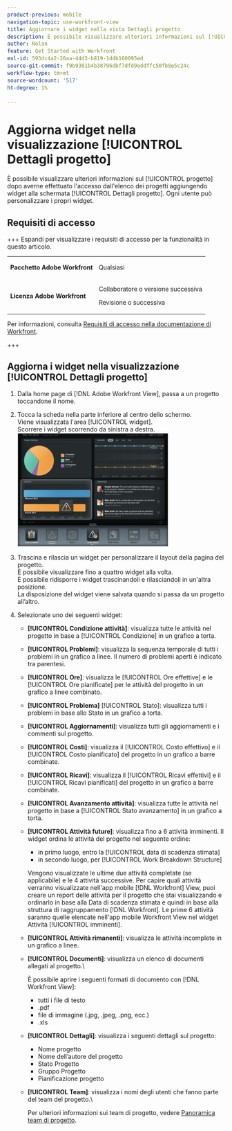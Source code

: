 ```yaml
---
product-previous: mobile
navigation-topic: use-workfront-view
title: Aggiornare i widget nella vista Dettagli progetto
description: È possibile visualizzare ulteriori informazioni sul [!UICONTROL progetto] dopo averne effettuato l'accesso dall'elenco dei progetti aggiungendo widget alla schermata [!UICONTROL Dettagli progetto]. Ogni utente può personalizzare i propri widget.
author: Nolan
feature: Get Started with Workfront
exl-id: 593dc4a2-20aa-44d3-b819-1d4b160095ed
source-git-commit: f9b9381b4b38796dbf7dfd9eddffc50fb9e5c24c
workflow-type: tm+mt
source-wordcount: '517'
ht-degree: 1%

---
```


# Aggiorna widget nella visualizzazione [!UICONTROL Dettagli progetto]

È possibile visualizzare ulteriori informazioni sul [!UICONTROL progetto] dopo averne effettuato l&#39;accesso dall&#39;elenco dei progetti aggiungendo widget alla schermata [!UICONTROL Dettagli progetto]. Ogni utente può personalizzare i propri widget.

## Requisiti di accesso

+++ Espandi per visualizzare i requisiti di accesso per la funzionalità in questo articolo.

<table style="table-layout:auto"> 
 <col> 
 </col> 
 <col> 
 </col> 
 <tbody> 
  <tr> 
   <td role="rowheader"><strong>Pacchetto Adobe Workfront</strong></td> 
   <td> <p>Qualsiasi</p> </td> 
  </tr> 
  <tr> 
   <td role="rowheader"><strong>Licenza Adobe Workfront</strong></td> 
   <td> 
   <p>Collaboratore o versione successiva</p>
   <p>Revisione o successiva</p> </td> 
  </tr> 
 </tbody> 
</table>

Per informazioni, consulta [Requisiti di accesso nella documentazione di Workfront](/help/quicksilver/administration-and-setup/add-users/access-levels-and-object-permissions/access-level-requirements-in-documentation.md).

+++

## Aggiorna i widget nella visualizzazione [!UICONTROL Dettagli progetto]

1. Dalla home page di [!DNL Adobe Workfront View], passa a un progetto toccandone il nome.
1. Tocca la scheda nella parte inferiore al centro dello schermo.\
   Viene visualizzata l&#39;area [!UICONTROL widget].\
   Scorrere i widget scorrendo da sinistra a destra.\
   ![Widget](assets/screen-shot-2013-009-11-at-8.25.01-am-350x262.png)

1. Trascina e rilascia un widget per personalizzare il layout della pagina del progetto.\
   È possibile visualizzare fino a quattro widget alla volta.\
   È possibile ridisporre i widget trascinandoli e rilasciandoli in un&#39;altra posizione.\
   La disposizione del widget viene salvata quando si passa da un progetto all’altro.

1. Selezionate uno dei seguenti widget:

   * **[!UICONTROL Condizione attività]**: visualizza tutte le attività nel progetto in base a [!UICONTROL Condizione] in un grafico a torta.
   * **[!UICONTROL Problemi]**: visualizza la sequenza temporale di tutti i problemi in un grafico a linee. Il numero di problemi aperti è indicato tra parentesi.
   * **[!UICONTROL Ore]**: visualizza le [!UICONTROL Ore effettive] e le [!UICONTROL Ore pianificate] per le attività del progetto in un grafico a linee combinato.
   * **[!UICONTROL Problema]** [!UICONTROL Stato]: visualizza tutti i problemi in base allo Stato in un grafico a torta.
   * **[!UICONTROL Aggiornamenti]**: visualizza tutti gli aggiornamenti e i commenti sul progetto.
   * **[!UICONTROL Costi]**: visualizza il [!UICONTROL Costo effettivo] e il [!UICONTROL Costo pianificato] del progetto in un grafico a barre combinate.
   * **[!UICONTROL Ricavi]**: visualizza il [!UICONTROL Ricavi effettivi] e il [!UICONTROL Ricavi pianificati] del progetto in un grafico a barre combinate.
   * **[!UICONTROL Avanzamento attività]**: visualizza tutte le attività nel progetto in base a [!UICONTROL Stato avanzamento] in un grafico a torta.
   * **[!UICONTROL Attività future]**: visualizza fino a 6 attività imminenti. Il widget ordina le attività del progetto nel seguente ordine:

      * in primo luogo, entro la [!UICONTROL data di scadenza stimata]
      * in secondo luogo, per [!UICONTROL Work Breakdown Structure]

     Vengono visualizzate le ultime due attività completate (se applicabile) e le 4 attività successive. Per capire quali attività verranno visualizzate nell&#39;app mobile [!DNL Workfront] View, puoi creare un report delle attività per il progetto che stai visualizzando e ordinarlo in base alla Data di scadenza stimata e quindi in base alla struttura di raggruppamento [!DNL Workfront]. Le prime 6 attività saranno quelle elencate nell&#39;app mobile Workfront View nel widget Attività [!UICONTROL imminenti].

   * **[!UICONTROL Attività rimanenti]**: visualizza le attività incomplete in un grafico a linee.
   * **[!UICONTROL Documenti]**: visualizza un elenco di documenti allegati al progetto.\

     È possibile aprire i seguenti formati di documento con [!DNL Workfront View]:

      * tutti i file di testo
      * .pdf
      * file di immagine (.jpg, .jpeg, .png, ecc.)
      * .xls
   * **[!UICONTROL Dettagli]**: visualizza i seguenti dettagli sul progetto:

      * Nome progetto
      * Nome dell’autore del progetto
      * Stato Progetto
      * Gruppo Progetto
      * Pianificazione progetto
   * **[!UICONTROL Team]**: visualizza i nomi degli utenti che fanno parte del team del progetto.\

     Per ulteriori informazioni sui team di progetto, vedere [Panoramica team di progetto](../../../manage-work/projects/planning-a-project/project-team-overview.md).
